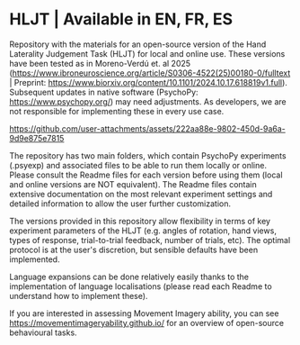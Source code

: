 # HLJT | Available in EN, FR, ES

Repository with the materials for an open-source version of the Hand Laterality Judgement Task (HLJT) for local and online use. These versions have been tested as in Moreno-Verdú et. al 2025 (https://www.ibroneuroscience.org/article/S0306-4522(25)00180-0/fulltext | Preprint: https://www.biorxiv.org/content/10.1101/2024.10.17.618819v1.full). Subsequent updates in native software (PsychoPy: https://www.psychopy.org/) may need adjustments. As developers, we are not responsible for implementing these in every use case.

https://github.com/user-attachments/assets/222aa88e-9802-450d-9a6a-9d9e875e7815

The repository has two main folders, which contain PsychoPy experiments (.psyexp) and associated files to be able to run them locally or online. Please consult the Readme files for each version before using them (local and online versions are NOT equivalent). The Readme files contain extensive documentation on the most relevant experiment settings and detailed information to allow the user further customization.

The versions provided in this repository allow flexibility in terms of key experiment parameters of the HLJT (e.g. angles of rotation, hand views, types of response, trial-to-trial feedback, number of trials, etc). The optimal protocol is at the user's discretion, but sensible defaults have been implemented.

Language expansions can be done relatively easily thanks to the implementation of language localisations (please read each Readme to understand how to implement these). 

If you are interested in assessing Movement Imagery ability, you can see https://movementimageryability.github.io/ for an overview of open-source behavioural tasks.
